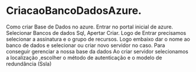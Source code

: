 # CriacaoBancoDadosAzure.
Como criar Base de Dados no azure.
Entrar no portal inicial de azure.
Selecionar Bancos de dados Sql, Apertar Criar.
Logo de Entrar precisamos selecionar a assinatura e o grupo de recursos.
Logo embaixo dar o nome ao banco de dados e selecionar ou criar novo servidor no caso. Para conseguir gerenciar a nossa base da dados
Ao criar servidor selecionamos a localização ,escolher o método de autenticação  e o modelo de redundância (Ssla) 
